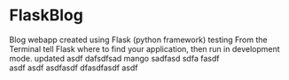 # FlaskBlog
Blog webapp created using Flask (python framework)
testing
From the Terminal tell Flask where to find your application, then run in development mode.
updated
asdf
dafsdfsad
mango
sadfasd
sdfa
 fasdf  
asdf
asdf
asdfasdf
dfasdfasdf
asdf
